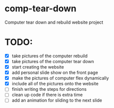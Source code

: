 # comp-tear-down
Computer tear down and rebuild website project

# TODO:
- [x] take pictures of the computer rebuild
- [x] take pictures of the computer tear down
- [x] start creating the website
- [x] add personal slide show on the front page
- [x] make the pictures of computer flex dynamically
- [x] include all of the pictures onto the website
- [ ] finish writing the steps for directions
- [ ] clean up code if there is extra time
- [ ] add an animation for sliding to the next slide
